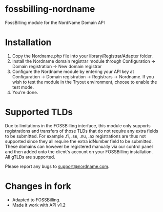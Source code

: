 # fossbilling-nordname
FossBilling module for the NordName Domain API

# Installation
1. Copy the Nordname.php file into your library/Registrar/Adapter folder.
2. Install the Nordname domain registrar module through Configuration -> Domain registration -> New domain registrar
3. Configure the Nordname module by entering your API key at Configuration -> Domain registration -> Registrars -> Nordname. If you wish to test the module in the Tryout environment, choose to enable the test mode.
4. You're done.

# Supported TLDs
Due to limitations in the FOSSBilling interface, this module only supports registrations and transfers of those TLDs that do not require any extra fields to be submitted. For example .fi, .se, .nu, .ax registrations are thus not supported since they all require the extra idNumber field to be submitted. These domains can however be registered manually via our control panel and then added onto the client's account on your FOSSBilling installation.
All gTLDs are supported.

Please report any bugs to support@nordname.com.

# Changes in fork
- Adapted to FOSSBilling.
- Made it work with API v1.2
